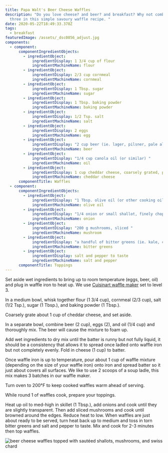 ```yaml
---
title: Papa Walt's Beer Cheese Waffles
description: "Do you love cheese? and beer? and breakfast? Why not combine all
  three in this simple savoury waffle recipe. "
date: 2020-05-22T18:49:33.378Z
tags:
  - breakfast
featuredImage: /assets/_dsc0856_adjust.jpg
components:
  - component:
      componentIngredientObjects:
        - ingredientObject:
            ingredientDisplay: 1 3/4 cup of flour
            ingredientMachineName: flour
        - ingredientObject:
            ingredientDisplay: 2/3 cup cornmeal
            ingredientMachineName: cornmeal
        - ingredientObject:
            ingredientDisplay: 1 Tbsp. sugar
            ingredientMachineName: sugar
        - ingredientObject:
            ingredientDisplay: 1 Tbsp. baking powder
            ingredientMachineName: baking powder
        - ingredientObject:
            ingredientDisplay: 1/2 Tsp. salt
            ingredientMachineName: salt
        - ingredientObject:
            ingredientDisplay: 2 eggs
            ingredientMachineName: egg
        - ingredientObject:
            ingredientDisplay: "2 cup beer (ie. lager, pilsner, pale ale) "
            ingredientMachineName: beer
        - ingredientObject:
            ingredientDisplay: "1/4 cup canola oil (or similar) "
            ingredientMachineName: oil
        - ingredientObject:
            ingredientDisplay: 1 cup cheddar cheese, coarsely grated, plus extra for topping
            ingredientMachineName: cheddar cheese
      componentTitle: Waffles
  - component:
      componentIngredientObjects:
        - ingredientObject:
            ingredientDisplay: "1 Tbsp. olive oil (or other cooking oil) "
            ingredientMachineName: olive oil
        - ingredientObject:
            ingredientDisplay: "1/4 onion or small shallot, finely chopped "
            ingredientMachineName: onion
        - ingredientObject:
            ingredientDisplay: "200 g mushrooms, sliced "
            ingredientMachineName: mushroom
        - ingredientObject:
            ingredientDisplay: "a handful of bitter greens (ie. kale, collard, arugula) "
            ingredientMachineName: bitter greens
        - ingredientObject:
            ingredientDisplay: salt and pepper to taste
            ingredientMachineName: salt and pepper
      componentTitle: Toppings
---
```

Set aside wet ingredients to bring up to room temperature (eggs, beer, oil) and plug in waffle iron to heat up. We use [Cuisinart waffle maker](https://www.cuisinart.com/shopping/appliances/waffle_makers/waf-300) set to level 3. 

In a medium bowl, whisk together flour (1 3/4 cup), cornmeal (2/3 cup), salt (1/2 Tsp.), sugar (1 Tbsp.), and baking powder (1 Tbsp.). 

Coarsely grate about 1 cup of cheddar cheese, and set aside. 

In a separate bowl, combine beer (2 cup), eggs (2), and oil (1/4 cup) and thoroughly mix. The beer will cause the mixture to foam up. 

Add wet ingredients to dry mix until the batter is runny but not fully liquid, it should be a consistency that allows it to spread once ladled onto waffle iron but not completely evenly. Fold in cheese (1 cup) to batter. 

Once waffle iron is up to temperature, pour about 1 cup of waffle mixture (depending on the size of your waffle iron) onto iron and spread batter so it just about covers all surfaces. We like to use 2 scoops of a soup ladle, this mix makes 3 batches in our waffle maker. 

Turn oven to 200°F to keep cooked waffles warm ahead of serving. 

While round 1 of waffles cook, prepare your toppings. 

Heat up oil to med-high in skillet (1 Tbsp.), add onions and cook until they are slightly transparent. Then add sliced mushrooms and cook until browned around the edges. Reduce heat to low. When waffles are just about ready to be served, turn heat back up to medium and toss in torn bitter greens and salt and pepper to taste. Mix and cook for 2-3 minutes then top waffles. 

![beer cheese waffles topped with sautéed shallots, mushrooms, and swiss chard](assets/_dsc0854_adjust.jpg "beer cheese waffles topped with sautéed shallots, mushrooms, and swiss chard")
